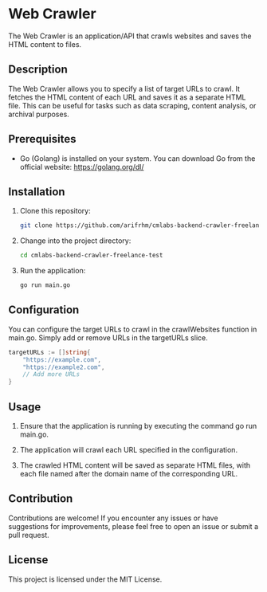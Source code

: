 # Web Crawler

The Web Crawler is an application/API that crawls websites and saves the HTML content to files.

## Description

The Web Crawler allows you to specify a list of target URLs to crawl. It fetches the HTML content of each URL and saves it as a separate HTML file. This can be useful for tasks such as data scraping, content analysis, or archival purposes.

## Prerequisites

- Go (Golang) is installed on your system. You can download Go from the official website: https://golang.org/dl/

## Installation

1. Clone this repository:

   ```bash
   git clone https://github.com/arifrhm/cmlabs-backend-crawler-freelance-test.git
   ```

2. Change into the project directory:

    ```bash
    cd cmlabs-backend-crawler-freelance-test
    ```

3. Run the application:

    ```bash
    go run main.go
    ```

## Configuration
You can configure the target URLs to crawl in the crawlWebsites function in main.go. Simply add or remove URLs in the targetURLs slice.

```go
targetURLs := []string{
    "https://example.com",
    "https://example2.com",
    // Add more URLs
}
```
## Usage
1. Ensure that the application is running by executing the command go run main.go.

2. The application will crawl each URL specified in the configuration.

3. The crawled HTML content will be saved as separate HTML files, with each file named after the domain name of the corresponding URL.

## Contribution
Contributions are welcome! If you encounter any issues or have suggestions for improvements, please feel free to open an issue or submit a pull request.

## License
This project is licensed under the MIT License.
